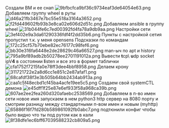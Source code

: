 Создали ВМ и ее снап
![9bfbcfca9bf36c9734eaf3de64054e63.png](../_resources/9bfbcfca9bf36c9734eaf3de64054e63.png)
Добавляем группу wheel в руты
![d46a21fb3467e7bc55e518a3164a3652.png](../_resources/d46a21fb3467e7bc55e518a3164a3652.png)
![f2fd449602fb93b3e8ca02e606d2d51c.png](../_resources/f2fd449602fb93b3e8ca02e606d2d51c.png)
Добавляем ansible в группу wheel
![31b044fe6c7ed00392fd4fa78a9db9aa.png](../_resources/31b044fe6c7ed00392fd4fa78a9db9aa.png)
Настройки сети
![3ef402e9a3da61290336fdf4f2dd35b6.png](../_resources/3ef402e9a3da61290336fdf4f2dd35b6.png)
Пункты с настройкой сетия  пропустил т.к. у меня opensens
Подсказки по командам
![172c25cf57b70ebe82ec76177c98fef6.png](../_resources/172c25cf57b70ebe82ec76177c98fef6.png)
![bb30e316fa6448e2de28629c46a66527.png](../_resources/bb30e316fa6448e2de28629c46a66527.png)
man-ыч по apt и history
![795a9bf89adb2b50278ee2701191012a.png](../_resources/795a9bf89adb2b50278ee2701191012a.png)
Вывести **t**cp\ **u**dp socket ipV**4** в состоянии **l**isten и все это в формет таблички
![cfa1752f7215fa0e78ff3dee4bbf8958.png](../_resources/cfa1752f7215fa0e78ff3dee4bbf8958.png)
Делаем крону
![311721722e2a8d6cc1e851c2e87afaf1.png](../_resources/311721722e2a8d6cc1e851c2e87afaf1.png)
![68cafdf38f3e3b505b64bb2434ab913a.png](../_resources/68cafdf38f3e3b505b64bb2434ab913a.png)
![caa1c5f48ecbd1cf45ba4acfe19ee5c5.png](../_resources/caa1c5f48ecbd1cf45ba4acfe19ee5c5.png)
Создаем свой systemCTL демона
![e45dff1f25e87e6ef933f58a968ca39b.png](../_resources/e45dff1f25e87e6ef933f58a968ca39b.png)
![607ae2ee2fea260d320afaebc2538569.png](../_resources/607ae2ee2fea260d320afaebc2538569.png)
Добавляем в п-во имен сети новое имя
запускаем в нем python3 http сервер на 8080 порту и смотрим разницу между стандартными п-вом имен и новым (myhttp)
![65886f16f7fd280b589861092fb0abc7.png](../_resources/65886f16f7fd280b589861092fb0abc7.png)
подтюнили конфиг чтобы было видно что ты под рутом как в кали
![8f38dfe1ec6bff67039588232cb809a5.png](../_resources/8f38dfe1ec6bff67039588232cb809a5.png)

	
